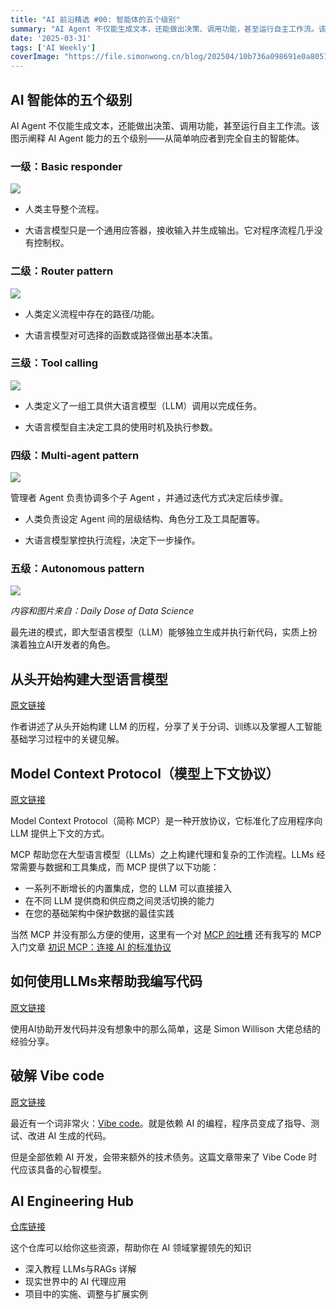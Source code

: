 ```yaml
---
title: "AI 前沿精选 #00: 智能体的五个级别"
summary: "AI Agent 不仅能生成文本，还能做出决策、调用功能，甚至运行自主工作流。该图示阐释  AI Agent 能力的五个级别——从简单响应者到完全自主的智能体。"
date: '2025-03-31'
tags: ['AI Weekly']
coverImage: "https://file.simonwong.cn/blog/202504/10b736a098691e0a805144ceb17dc480.png"
---
```


## AI 智能体的五个级别

AI Agent 不仅能生成文本，还能做出决策、调用功能，甚至运行自主工作流。该图示阐释  AI Agent 能力的五个级别——从简单响应者到完全自主的智能体。

### 一级：Basic responder

![](https://file.simonwong.cn/blog/202504/496527dc3e1740f4004dfb6c4b9ffe36.gif)

- 人类主导整个流程。

- 大语言模型只是一个通用应答器，接收输入并生成输出。它对程序流程几乎没有控制权。

### 二级：Router pattern

![](https://file.simonwong.cn/blog/202504/a549f4c7ab7abb767b33fd8eb4a64ada.gif)

- 人类定义流程中存在的路径/功能。

- 大语言模型对可选择的函数或路径做出基本决策。

### 三级：Tool calling

![](https://file.simonwong.cn/blog/202504/f8ef4c24f3af5893af0d3627eea395d7.gif)

- 人类定义了一组工具供大语言模型（LLM）调用以完成任务。

- 大语言模型自主决定工具的使用时机及执行参数。

### 四级：Multi-agent pattern

![](https://file.simonwong.cn/blog/202504/9b78521dcda3eba997760a93a77e6006.gif)

管理者 Agent 负责协调多个子 Agent ，并通过迭代方式决定后续步骤。

- 人类负责设定 Agent 间的层级结构、角色分工及工具配置等。

- 大语言模型掌控执行流程，决定下一步操作。

### 五级：Autonomous pattern

![](https://file.simonwong.cn/blog/202504/40a06ea1344677a32948b1682bdd7cdc.gif)

*内容和图片来自：Daily Dose of Data Science*

最先进的模式，即大型语言模型（LLM）能够独立生成并执行新代码，实质上扮演着独立AI开发者的角色。

## 从头开始构建大型语言模型

[原文链接](https://brettgfitzgerald.com/posts/build-a-large-language-model/)

作者讲述了从头开始构建 LLM 的历程，分享了关于分词、训练以及掌握人工智能基础学习过程中的关键见解。

## Model Context Protocol（模型上下文协议）

[原文链接](https://modelcontextprotocol.io/introduction)

Model Context Protocol（简称 MCP）是一种开放协议，它标准化了应用程序向 LLM 提供上下文的方式。

MCP 帮助您在大型语言模型（LLMs）之上构建代理和复杂的工作流程。LLMs 经常需要与数据和工具集成，而 MCP 提供了以下功能：

- 一系列不断增长的内置集成，您的 LLM 可以直接接入
- 在不同 LLM 提供商和供应商之间灵活切换的能力
- 在您的基础架构中保护数据的最佳实践

当然 MCP 并没有那么方便的使用，这里有一个对 [MCP 的吐槽](https://taoofmac.com/space/notes/2025/03/22/1900)
还有我写的 MCP 入门文章 [初识 MCP：连接 AI 的标准协议](https://mp.weixin.qq.com/s/zigJ6FUfl6Lp5tmO7jwxeg)

## 如何使用LLMs来帮助我编写代码

[原文链接](https://simonwillison.net/2025/Mar/11/using-llms-for-code/)

使用AI协助开发代码并没有想象中的那么简单，这是 Simon Willison 大佬总结的经验分享。

## 破解 Vibe code

[原文链接](https://uxdesign.cc/cracking-the-code-of-vibe-coding-124b9288e551)

最近有一个词非常火：[Vibe code](https://en.wikipedia.org/wiki/Vibe_coding)。就是依赖 AI 的编程，程序员变成了指导、测试、改进 AI 生成的代码。

但是全部依赖 AI 开发，会带来额外的技术债务。这篇文章带来了 Vibe Code 时代应该具备的心智模型。

## AI Engineering Hub

[仓库链接](https://github.com/patchy631/ai-engineering-hub)

这个仓库可以给你这些资源，帮助你在 AI 领域掌握领先的知识

- 深入教程 LLMs与RAGs 详解
- 现实世界中的 AI 代理应用
- 项目中的实施、调整与扩展实例
